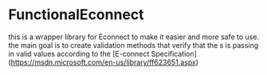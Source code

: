 # FunctionalEconnect
this is a wrapper library for Econnect to make it easier and more safe to use.
the main goal is to create validation methods that verify that the s is passing in valid values according to the [E-connect Specification] (https://msdn.microsoft.com/en-us/library/ff623651.aspx)
